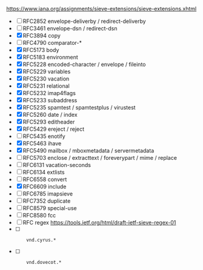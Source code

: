 https://www.iana.org/assignments/sieve-extensions/sieve-extensions.xhtml

- [ ] RFC2852 envelope-deliverby / redirect-deliverby
- [ ] RFC3461 envelope-dsn / redirect-dsn
- [x] RFC3894 copy
- [ ] RFC4790 comparator-*
- [x] RFC5173 body
- [x] RFC5183 environment
- [x] RFC5228 encoded-character / envelope / fileinto
- [x] RFC5229 variables
- [x] RFC5230 vacation
- [x] RFC5231 relational
- [x] RFC5232 imap4flags
- [x] RFC5233 subaddress
- [x] RFC5235 spamtest / spamtestplus / virustest
- [x] RFC5260 date / index
- [x] RFC5293 editheader
- [x] RFC5429 ereject / reject
- [ ] RFC5435 enotify
- [x] RFC5463 ihave
- [x] RFC5490 mailbox / mboxmetadata / servermetadata
- [ ] RFC5703 enclose / extracttext / foreverypart / mime / replace
- [ ] RFC6131 vacation-seconds
- [ ] RFC6134 extlists
- [ ] RFC6558 convert
- [x] RFC6609 include
- [ ] RFC6785 imapsieve
- [ ] RFC7352 duplicate
- [ ] RFC8579 special-use
- [ ] RFC8580 fcc
- [ ] RFC     regex                https://tools.ietf.org/html/draft-ietf-sieve-regex-01
- [ ]         vnd.cyrus.*
- [ ]         vnd.dovecot.*
